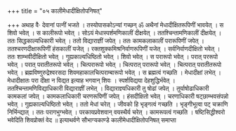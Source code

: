 +++
title = "०५ कालीमेधादीक्षितोपनिषत्"

+++
अथाह वै· देवानां पत्नीं भजते । तस्योपासकोऽन्यां गच्छन् ॐ अथैनां मेधादीक्षितरूपिणीं भावयेत् । स शिवो भवेत् । स कालीरूपो भवेत् । सोऽयं मेधास्पर्शमणिकालीं दीक्षयेत् । ततश्चिन्तामणिकालीं दीक्षयेत् । ततः सिद्धकाल्यधिकारी भवेत् । ततो विद्याराज्ञीं जपेत् । ततः कामकलाकालीं परारूपिणीं जपेत् । ततश्चरणदीक्षारूपिणीं हंसकालीं यजेत् । रक्तशुक्कमिश्रनिर्वाणरूपिणीं यजेत् । सर्वनिर्वाणदीक्षितो भवेत् । ततः शाम्भवीदीक्षितो भवेत् । गुह्यकाल्यधिष्ठितो भवेत् । शिवो भवेत् । स परारूपो भवेत् । परात् पररूपो भवेत् । परात् परातीतरूपो भवेत् । चित्परारूपो भवेत् । चित्परात् परारूपो भवेत् । चित्परात् परातीतरूपो भवेत् । ब्रह्मविष्णुरुद्रेश्वरसदा शिवमहाकालचित्पराम्बारूपो भवेत् । स ब्रह्मत्वं गच्छति । मेधादीक्षां लभेत् । मेधादीक्षातः परा दीक्षा न विद्यत इत्याह भगवान् शिवः । स्पर्शविद्यया देहशुद्धिर्भवेत् । ततश्चिन्तामणिविद्याधिकारी विद्याराज्ञीं लभेत् । विद्याराज्ञ्यधिकारी तु षोढां जपेत् । तुर्याषोढाधिकारी कामकलां जपेत् । कामकलाधिकारी चरणरूपिणीं जपेत् । हंसदीक्षितो भवेत् । चरणाधिकारी षट्छाम्भवसंपन्नो भवेत् । गुह्यकाल्यधिष्ठितो भवेत् । ततो मेधां चरेत् । जीवको हि भृङ्गत्वं गच्छति । भृङ्गीभूत्वा पट् चक्राणि निर्भिन्द्यात् । ततः परागभुग्भवेत् । परकायप्रवेशवान् वयस्थैर्य चरेत् । कामरूपत्वं गच्छति । षष्टिसिद्धीश्वरो भवेदिति शिवप्रोक्तं वेद ॥ 
इत्याथर्वणे सौभाग्यकाण्डे कालीमेधादीक्षितोपनिषत् समाप्ता 
 